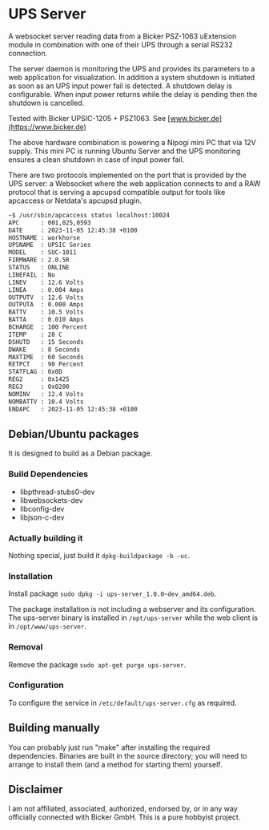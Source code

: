 # UPS Server

A websocket server reading data from a Bicker PSZ-1063 uExtension module in combination with one of their UPS through a serial RS232 connection.

The server daemon is monitoring the UPS and provides its parameters to a web application for visualization. In addition a system shutdown is initiated as soon as an UPS input power fail is detected. A shutdown delay is configurable. When input power returns while the delay is pending then the shutdown is cancelled.

Tested with Bicker UPSIC-1205 + PSZ1063. See [www.bicker.de](https://www.bicker.de)

The above hardware combination is powering a Nipogi mini PC that via 12V supply. This mini PC is running Ubuntu Server and the UPS monitoring ensures a clean shutdown in case of input power fail.

There are two protocols implemented on the port that is provided by the UPS server: a Websocket where the web application connects to and a RAW protocol that is serving a apcupsd compatible output for tools like apcaccess or Netdata's apcupsd plugin.

```bash
~$ /usr/sbin/apcaccess status localhost:10024
APC      : 001,025,0593
DATE     : 2023-11-05 12:45:38 +0100
HOSTNAME : workhorse
UPSNAME  : UPSIC Series
MODEL    : SUC-1011
FIRMWARE : 2.0.5R
STATUS   : ONLINE
LINEFAIL : No
LINEV    : 12.6 Volts
LINEA    : 0.004 Amps
OUTPUTV  : 12.6 Volts
OUTPUTA  : 0.000 Amps
BATTV    : 10.5 Volts
BATTA    : 0.010 Amps
BCHARGE  : 100 Percent
ITEMP    : 28 C
DSHUTD   : 15 Seconds
DWAKE    : 8 Seconds
MAXTIME  : 60 Seconds
RETPCT   : 90 Percent
STATFLAG : 0x0D
REG2     : 0x1425
REG3     : 0x0200
NOMINV   : 12.4 Volts
NOMBATTV : 10.4 Volts
ENDAPC   : 2023-11-05 12:45:38 +0100

```

## Debian/Ubuntu packages

It is designed to build as a Debian package.

### Build Dependencies

- libpthread-stubs0-dev
- libwebsockets-dev
- libconfig-dev
- libjson-c-dev

### Actually building it

Nothing special, just build it `dpkg-buildpackage -b -uc`.

### Installation

Install package `sudo dpkg -i ups-server_1.0.0~dev_amd64.deb`.

The package installation is not including a webserver and its configuration. The ups-server binary is installed in `/opt/ups-server` while the web client is in `/opt/www/ups-server`.

### Removal

Remove the package `sudo apt-get purge ups-server`.

### Configuration

To configure the service in `/etc/default/ups-server.cfg` as required.

## Building manually

You can probably just run "make" after installing the required dependencies.
Binaries are built in the source directory; you will need to arrange to
install them (and a method for starting them) yourself.

## Disclaimer

I am not affiliated, associated, authorized, endorsed by, or in any way officially connected with Bicker GmbH. This is a pure hobbyist project.
